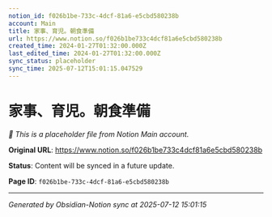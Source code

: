 ```yaml
---
notion_id: f026b1be-733c-4dcf-81a6-e5cbd580238b
account: Main
title: 家事、育児。朝食準備
url: https://www.notion.so/f026b1be733c4dcf81a6e5cbd580238b
created_time: 2024-01-27T01:32:00.000Z
last_edited_time: 2024-01-27T01:32:00.000Z
sync_status: placeholder
sync_time: 2025-07-12T15:01:15.047529
---
```


# 家事、育児。朝食準備

*🔄 This is a placeholder file from Notion Main account.*

**Original URL**: https://www.notion.so/f026b1be733c4dcf81a6e5cbd580238b

**Status**: Content will be synced in a future update.

**Page ID**: `f026b1be-733c-4dcf-81a6-e5cbd580238b`

---

*Generated by Obsidian-Notion sync at 2025-07-12 15:01:15*

